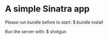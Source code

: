 # A simple Sinatra app

Please run bundle before to start:
    $ bundle install

Run the server with:
    $ shotgun
